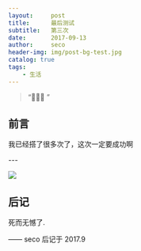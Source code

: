 ```yaml
---
layout:     post
title:      最后测试
subtitle:   第三次
date:       2017-09-13
author:     seco
header-img: img/post-bg-test.jpg
catalog: true
tags:
    - 生活
---
```


> “🙉🙉🙉 ”


## 前言

我已经搭了很多次了，这次一定要成功啊

<p id = "build"></p>
---

![](http://ow67xuzmd.bkt.clouddn.com/2017-08-11.png)
## 后记

死而无憾了.

—— seco 后记于 2017.9


